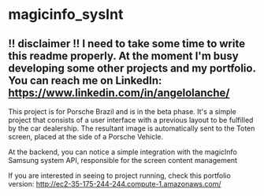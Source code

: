 # magicinfo_sysInt

!! disclaimer !!
I need to take some time to write this readme properly. At the moment I'm busy developing some other projects and my portfolio.
You can reach me on LinkedIn:
https://www.linkedin.com/in/angelolanche/
------------------------

This project is for Porsche Brazil and is in the beta phase.
It's a simple project that consists of a user interface with a previous layout to be fulfilled by the car dealership.
The resultant image is automatically sent to the Toten screen, placed at the side of a Porsche Vehicle. 

At the backend, you can notice a simple integration with the magicInfo Samsung system API, responsible for the screen content management

If you are interested in seeing to project running, check this portfolio version: 
http://ec2-35-175-244-244.compute-1.amazonaws.com/
